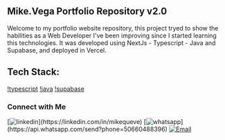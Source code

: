 ## Mike.Vega Portfolio Repository v2.0

Welcome to my portfolio website repository, this project tryed to show the habilities as a Web Developer I've been improving since I started learning this technologies. It was developed using NextJs - Typescript - Java and Supabase, and deployed in Vercel.

## Tech Stack:

[!typescript](./public/logos/typescript.png) [!java](./public/logos/java.png) [!supabase](./public/logos/supabase.png)

### Connect with Me

[![linkedin](https://img.shields.io/badge/Linkedin%20Profile-blue?)](https://linkedin.com/in/mikequeve)
[![whatsapp](https://img.shields.io/badge/Chat%20in%20Whatsapp-green?)](https://api.whatsapp.com/send?phone=50660488396)
[![Email](https://img.shields.io/badge/Send%20me%20an%20Email-blue?style=flat)](mailto:michaelvega46@gmail.com)
